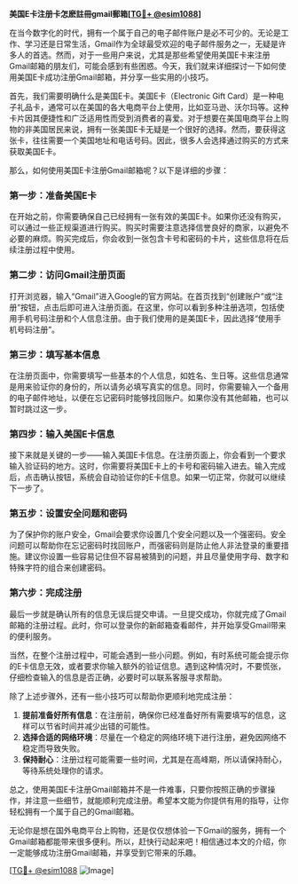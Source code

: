 **美国E卡注册卡怎麽註冊gmail郵箱[[TG💪+ @esim1088](https://t.me/s/esim1088)]**

在当今数字化的时代，拥有一个属于自己的电子邮件账户是必不可少的。无论是工作、学习还是日常生活，Gmail作为全球最受欢迎的电子邮件服务之一，无疑是许多人的首选。然而，对于一些用户来说，尤其是那些希望使用美国E卡来注册Gmail邮箱的朋友们，可能会感到有些困惑。今天，我们就来详细探讨一下如何使用美国E卡成功注册Gmail邮箱，并分享一些实用的小技巧。

首先，我们需要明确什么是美国E卡。美国E卡（Electronic Gift Card）是一种电子礼品卡，通常可以在美国的各大电商平台上使用，比如亚马逊、沃尔玛等。这种卡片因其便捷性和广泛适用性而受到消费者的喜爱。对于想要在美国电商平台上购物的非美国居民来说，拥有一张美国E卡无疑是一个很好的选择。然而，要获得这张卡，往往需要一个美国地址和电话号码。因此，很多人会选择通过购买的方式来获取美国E卡。

那么，如何使用美国E卡注册Gmail邮箱呢？以下是详细的步骤：

### 第一步：准备美国E卡

在开始之前，你需要确保自己已经拥有一张有效的美国E卡。如果你还没有购买，可以通过一些正规渠道进行购买。购买时需要注意选择信誉良好的商家，以避免不必要的麻烦。购买完成后，你会收到一张包含卡号和密码的卡片，这些信息将在后续注册过程中使用。

### 第二步：访问Gmail注册页面

打开浏览器，输入“Gmail”进入Google的官方网站。在首页找到“创建账户”或“注册”按钮，点击后即可进入注册页面。在这里，你可以看到多种注册选项，包括使用手机号码注册和个人信息注册。由于我们使用的是美国E卡，因此选择“使用手机号码注册”。

### 第三步：填写基本信息

在注册页面中，你需要填写一些基本的个人信息，如姓名、生日等。这些信息通常是用来验证你的身份的，所以请务必填写真实的信息。同时，你需要输入一个备用的电子邮件地址，以便在忘记密码时能够找回账户。如果你没有其他邮箱，也可以暂时跳过这一步。

### 第四步：输入美国E卡信息

接下来就是关键的一步——输入美国E卡信息。在注册页面上，你会看到一个要求输入验证码的地方。这时，你需要将美国E卡上的卡号和密码输入进去。输入完成后，点击确认按钮，系统会自动验证你的E卡信息。如果一切正常，你就可以继续下一步了。

### 第五步：设置安全问题和密码

为了保护你的账户安全，Gmail会要求你设置几个安全问题以及一个强密码。安全问题可以帮助你在忘记密码时找回账户，而强密码则是防止他人非法登录的重要措施。建议你设置一些容易记住但不容易被猜到的问题，并且尽量使用字母、数字和特殊字符的组合来创建密码。

### 第六步：完成注册

最后一步就是确认所有的信息无误后提交申请。一旦提交成功，你就完成了Gmail邮箱的注册过程。此时，你可以登录你的新邮箱查看邮件，并开始享受Gmail带来的便利服务。

当然，在整个注册过程中，可能会遇到一些小问题。例如，有时系统可能会提示你的E卡信息无效，或者要求你输入额外的验证信息。遇到这种情况时，不要慌张，仔细检查输入的信息是否正确，必要时可以联系客服寻求帮助。

除了上述步骤外，还有一些小技巧可以帮助你更顺利地完成注册：

1. **提前准备好所有信息**：在注册前，确保你已经准备好所有需要填写的信息，这样可以节省时间并减少出错的可能性。
2. **选择合适的网络环境**：尽量在一个稳定的网络环境下进行注册，避免因网络不稳定而导致失败。
3. **保持耐心**：注册过程可能需要一些时间，尤其是在高峰期，所以请保持耐心，等待系统处理你的请求。

总之，使用美国E卡注册Gmail邮箱并不是一件难事，只要你按照正确的步骤操作，并注意一些细节，就能顺利完成注册。希望本文能为你提供有用的指导，让你轻松拥有一个属于自己的Gmail邮箱。

无论你是想在国外电商平台上购物，还是仅仅想体验一下Gmail的服务，拥有一个Gmail邮箱都能带来很多便利。所以，赶快行动起来吧！相信通过本文的介绍，你一定能够成功注册Gmail邮箱，并享受到它带来的乐趣。

[[TG💪+ @esim1088](https://t.me/s/esim1088) ![Image](https://i.postimg.cc/4NQfJmqS/Snipaste-2025-05-13-00-14-12.png)]
